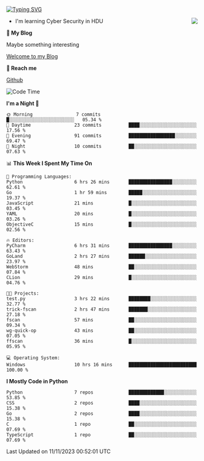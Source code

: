 [![Typing SVG](https://readme-typing-svg.herokuapp.com?font=Fira+Code&pause=1000&random=false&width=450&height=60&lines=Hello+%F0%9F%91%8B%F0%9F%8F%BB;I'm+JBNRZ)](https://git.io/typing-svg)

<a href="#">
  <img align="right" src="https://github-readme-stats.vercel.app/api?username=JBNRZ&show_icons=true&bg_color=15,f2f7fd,E0EAFC" />
</a>

- I'm learning Cyber Security in HDU

 **🌱 My Blog**

Maybe something interesting

[Welcome to my Blog](https://jbnrz.com.cn/)

 **💬 Reach me** 

[Github](https://github.com/JBNRZ)


<!--START_SECTION:waka-->
![Code Time](http://img.shields.io/badge/Code%20Time-83%20hrs%2020%20mins-blue)

**I'm a Night 🦉** 

```text
🌞 Morning                7 commits           █░░░░░░░░░░░░░░░░░░░░░░░░   05.34 % 
🌆 Daytime                23 commits          ████░░░░░░░░░░░░░░░░░░░░░   17.56 % 
🌃 Evening                91 commits          █████████████████░░░░░░░░   69.47 % 
🌙 Night                  10 commits          ██░░░░░░░░░░░░░░░░░░░░░░░   07.63 % 
```


📊 **This Week I Spent My Time On** 

```text
💬 Programming Languages: 
Python                   6 hrs 26 mins       ████████████████░░░░░░░░░   62.61 % 
Go                       1 hr 59 mins        █████░░░░░░░░░░░░░░░░░░░░   19.37 % 
JavaScript               21 mins             █░░░░░░░░░░░░░░░░░░░░░░░░   03.45 % 
YAML                     20 mins             █░░░░░░░░░░░░░░░░░░░░░░░░   03.26 % 
ObjectiveC               15 mins             █░░░░░░░░░░░░░░░░░░░░░░░░   02.56 % 

🔥 Editors: 
PyCharm                  6 hrs 31 mins       ████████████████░░░░░░░░░   63.43 % 
GoLand                   2 hrs 27 mins       ██████░░░░░░░░░░░░░░░░░░░   23.97 % 
WebStorm                 48 mins             ██░░░░░░░░░░░░░░░░░░░░░░░   07.84 % 
CLion                    29 mins             █░░░░░░░░░░░░░░░░░░░░░░░░   04.76 % 

🐱‍💻 Projects: 
test.py                  3 hrs 22 mins       ████████░░░░░░░░░░░░░░░░░   32.77 % 
trick-fscan              2 hrs 47 mins       ███████░░░░░░░░░░░░░░░░░░   27.18 % 
fscan                    57 mins             ██░░░░░░░░░░░░░░░░░░░░░░░   09.34 % 
wg-quick-op              43 mins             ██░░░░░░░░░░░░░░░░░░░░░░░   07.05 % 
ffscan                   36 mins             █░░░░░░░░░░░░░░░░░░░░░░░░   05.95 % 

💻 Operating System: 
Windows                  10 hrs 16 mins      █████████████████████████   100.00 % 
```

**I Mostly Code in Python** 

```text
Python                   7 repos             █████████████░░░░░░░░░░░░   53.85 % 
CSS                      2 repos             ████░░░░░░░░░░░░░░░░░░░░░   15.38 % 
Go                       2 repos             ████░░░░░░░░░░░░░░░░░░░░░   15.38 % 
C                        1 repo              ██░░░░░░░░░░░░░░░░░░░░░░░   07.69 % 
TypeScript               1 repo              ██░░░░░░░░░░░░░░░░░░░░░░░   07.69 % 
```




 Last Updated on 11/11/2023 00:52:01 UTC
<!--END_SECTION:waka-->

